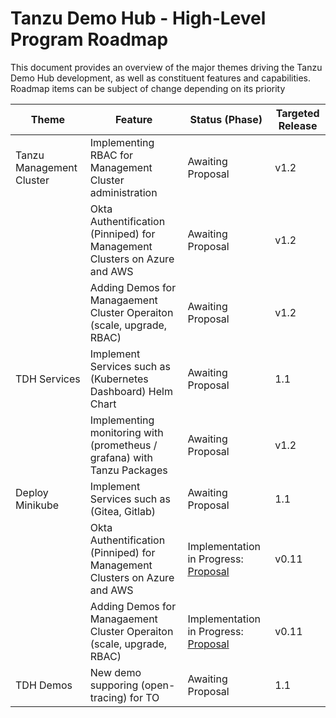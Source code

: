 # Tanzu Demo Hub - High-Level Program Roadmap
This document provides an overview of the major themes driving the Tanzu Demo Hub development, as well as constituent features and capabilities. Roadmap items can be subject of change depending on its priority

| Theme | Feature | Status (Phase) | Targeted Release |
| ----- | ------- | -------------- | ---------------- |
| Tanzu Management Cluster | Implementing RBAC for Management Cluster administration | Awaiting Proposal | v1.2 |
| | Okta Authentification (Pinniped) for Management Clusters on Azure and AWS | Awaiting Proposal | v1.2 |
| | Adding Demos for Managaement Cluster Operaiton (scale, upgrade, RBAC) | Awaiting Proposal | v1.2 |
| TDH Services | Implement Services such as (Kubernetes Dashboard) Helm Chart | Awaiting Proposal | 1.1 |
| | Implementing monitoring with (prometheus / grafana) with Tanzu Packages | Awaiting Proposal | v1.2 |
| Deploy Minikube | Implement Services such as (Gitea, Gitlab) | Awaiting Proposal | 1.1 |
| | Okta Authentification (Pinniped) for Management Clusters on Azure and AWS | Implementation in Progress: [Proposal](https://github.com/vmware-tanzu/community-edition/issues/2992) | v0.11 |
| | Adding Demos for Managaement Cluster Operaiton (scale, upgrade, RBAC) | Implementation in Progress: [Proposal](https://github.com/vmware-tanzu/community-edition/issues/2992) | v0.11 |
| TDH Demos | New demo supporing (open-tracing) for TO | Awaiting Proposal | 1.1 |
